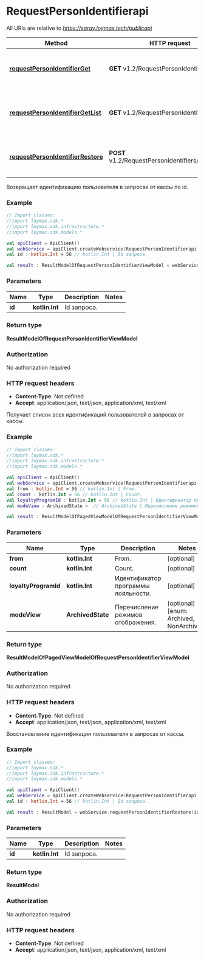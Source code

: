 # RequestPersonIdentifierapi

All URIs are relative to *https://saray.loymax.tech/publicapi*

Method | HTTP request | Description
------------- | ------------- | -------------
[**requestPersonIdentifierGet**](RequestPersonIdentifierapi.md#requestPersonIdentifierGet) | **GET** v1.2/RequestPersonIdentifiers/{id} | Возвращает идентификацию пользователя в запросах от кассы по id.
[**requestPersonIdentifierGetList**](RequestPersonIdentifierapi.md#requestPersonIdentifierGetList) | **GET** v1.2/RequestPersonIdentifiers | Получает список всех идентификаций пользователей в запросах от кассы.
[**requestPersonIdentifierRestore**](RequestPersonIdentifierapi.md#requestPersonIdentifierRestore) | **POST** v1.2/RequestPersonIdentifiers/{id}/restore | Восстановление идентификации пользователя в запросах от кассы.



Возвращает идентификацию пользователя в запросах от кассы по id.

### Example
```kotlin
// Import classes:
//import loymax.sdk.*
//import loymax.sdk.infrastructure.*
//import loymax.sdk.models.*

val apiClient = ApiClient()
val webService = apiClient.createWebservice(RequestPersonIdentifierapi::class.java)
val id : kotlin.Int = 56 // kotlin.Int | Id запроса.

val result : ResultModelOfRequestPersonIdentifierViewModel = webService.requestPersonIdentifierGet(id)
```

### Parameters

Name | Type | Description  | Notes
------------- | ------------- | ------------- | -------------
 **id** | **kotlin.Int**| Id запроса. |

### Return type

**ResultModelOfRequestPersonIdentifierViewModel**

### Authorization

No authorization required

### HTTP request headers

 - **Content-Type**: Not defined
 - **Accept**: application/json, text/json, application/xml, text/xml


Получает список всех идентификаций пользователей в запросах от кассы.

### Example
```kotlin
// Import classes:
//import loymax.sdk.*
//import loymax.sdk.infrastructure.*
//import loymax.sdk.models.*

val apiClient = ApiClient()
val webService = apiClient.createWebservice(RequestPersonIdentifierapi::class.java)
val from : kotlin.Int = 56 // kotlin.Int | From.
val count : kotlin.Int = 56 // kotlin.Int | Count.
val loyaltyProgramId : kotlin.Int = 56 // kotlin.Int | Идентификатор программы лояльности.
val modeView : ArchivedState =  // ArchivedState | Перечисление режимов отображения.

val result : ResultModelOfPagedViewModelOfRequestPersonIdentifierViewModel = webService.requestPersonIdentifierGetList(from, count, loyaltyProgramId, modeView)
```

### Parameters

Name | Type | Description  | Notes
------------- | ------------- | ------------- | -------------
 **from** | **kotlin.Int**| From. | [optional]
 **count** | **kotlin.Int**| Count. | [optional]
 **loyaltyProgramId** | **kotlin.Int**| Идентификатор программы лояльности. | [optional]
 **modeView** | **ArchivedState**| Перечисление режимов отображения. | [optional] [enum: Archived, NonArchived]

### Return type

**ResultModelOfPagedViewModelOfRequestPersonIdentifierViewModel**

### Authorization

No authorization required

### HTTP request headers

 - **Content-Type**: Not defined
 - **Accept**: application/json, text/json, application/xml, text/xml


Восстановление идентификации пользователя в запросах от кассы.

### Example
```kotlin
// Import classes:
//import loymax.sdk.*
//import loymax.sdk.infrastructure.*
//import loymax.sdk.models.*

val apiClient = ApiClient()
val webService = apiClient.createWebservice(RequestPersonIdentifierapi::class.java)
val id : kotlin.Int = 56 // kotlin.Int | Id запроса.

val result : ResultModel = webService.requestPersonIdentifierRestore(id)
```

### Parameters

Name | Type | Description  | Notes
------------- | ------------- | ------------- | -------------
 **id** | **kotlin.Int**| Id запроса. |

### Return type

**ResultModel**

### Authorization

No authorization required

### HTTP request headers

 - **Content-Type**: Not defined
 - **Accept**: application/json, text/json, application/xml, text/xml

